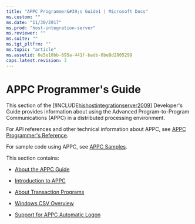 ```yaml
---
title: "APPC Programmer&#39;s Guide1 | Microsoft Docs"
ms.custom: ""
ms.date: "11/30/2017"
ms.prod: "host-integration-server"
ms.reviewer: ""
ms.suite: ""
ms.tgt_pltfrm: ""
ms.topic: "article"
ms.assetid: 6e5e10bb-695a-441f-badb-0be8d2805299
caps.latest.revision: 3
---
```

# APPC Programmer&#39;s Guide
This section of the [!INCLUDE[hishostintegrationserver2009](../includes/hishostintegrationserver2009-md.md)] Developer's Guide provides information about using the Advanced Program-to-Program Communications (APPC) in a distributed processing environment.  
  
 For API references and other technical information about APPC, see [APPC Programmer's Reference](../core/appc-programmer-s-reference]2.md).  
  
 For sample code using APPC, see [APPC Samples](../core/appc-samples.md).  
  
 This section contains:  
  
-   [About the APPC Guide](../core/appc-guide1.md)  
  
-   [Introduction to APPC](../core/introduction-to-appc1.md)  
  
-   [About Transaction Programs](../core/transaction-programs-overview2.md)  
  
-   [Windows CSV Overview](../core/windows-csv-overview1.md)  
  
-   [Support for APPC Automatic Logon](../core/support-for-appc-automatic-logon1.md)